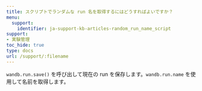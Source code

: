 ```yaml
---
title: スクリプトでランダムな run 名を取得するにはどうすればよいですか？
menu:
  support:
    identifier: ja-support-kb-articles-random_run_name_script
support:
- 実験管理
toc_hide: true
type: docs
url: /support/:filename
---
```


`wandb.run.save()` を呼び出して現在の run を保存します。`wandb.run.name` を使用して名前を取得します。